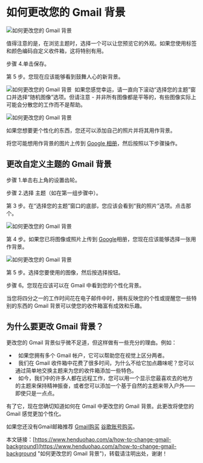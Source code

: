 # 如何更改您的 Gmail 背景

![如何更改您的 Gmail 背景](https://p3-juejin.byteimg.com/tos-cn-i-k3u1fbpfcp/6bb377c1a8a24f6ea6f140a5d728104d~tplv-k3u1fbpfcp-zoom-1.image)

值得注意的是，在浏览主题时，选择一个可以让您预览它的外观。如果您使用标签和颜色编码自定义收件箱，这将特别有用。

步骤 4.单击保存。

第 5 步。您现在应该能够看到鼓舞人心的新背景。

![如何更改您的 Gmail 背景](https://p3-juejin.byteimg.com/tos-cn-i-k3u1fbpfcp/5e182b2a0ae1462e8798150557ca3340~tplv-k3u1fbpfcp-zoom-1.image) 
如果您感觉幸运，请一直向下滚动“选择您的主题”窗口并选择“随机图像”选项。但请注意 - 并非所有图像都是平等的，有些图像实际上可能会分散您的工作而不是帮助。

![如何更改您的 Gmail 背景](https://p3-juejin.byteimg.com/tos-cn-i-k3u1fbpfcp/60bb9c76baf147dcac7a360b3b094256~tplv-k3u1fbpfcp-zoom-1.image)

如果您想要更个性化的东西，您还可以添加自己的照片并将其用作背景。

将您可能想用作背景的图片上传到 [Google 相册](https://www.google.com/photos/about/)，然后按照以下步骤操作。

## 更改自定义主题的 Gmail 背景

步骤 1.单击右上角的设置齿轮。

步骤 2.选择 主题（如在第一组步骤中）。

第 3 步。在“选择您的主题”窗口的底部，您应该会看到“我的照片”选项。点击那个。

![如何更改您的 Gmail 背景](https://p3-juejin.byteimg.com/tos-cn-i-k3u1fbpfcp/ffab1ce5ce7e4b4b882d43e40cfcd39b~tplv-k3u1fbpfcp-zoom-1.image)

第 4 步。如果您已将图像或照片上传到 [Google](https://www.henduohao.com/tag/google "Google（中文譯名：谷歌）為Alphabet（字母控股）的子公司，业务范围涵盖互联网广告、互联网搜索、云计算等领域，全球最大的搜索引擎。")相册，您现在应该能够选择一张用作背景。

![如何更改您的 Gmail 背景](https://p3-juejin.byteimg.com/tos-cn-i-k3u1fbpfcp/2d7069ffcfb04d70a26333b2ed468a4e~tplv-k3u1fbpfcp-zoom-1.image)

第 5 步。选择您要使用的图像，然后按选择按钮。

步骤 6。您现在应该可以在 Gmail 中看到您的个性化背景。

当您将四分之一的工作时间花在电子邮件中时，拥有反映您的个性或提醒您一些特别的东西的 Gmail 背景可以使您的收件箱富有成效和乐趣。

## 为什么要更改 Gmail 背景？

更改您的 Gmail 背景似乎微不足道，但这样做有一些充分的理由。例如：

-   如果您拥有多个 Gmail 帐户，它可以帮助您在视觉上区分两者。
-   我们在 Gmail 收件箱中花费了很多时间，为什么不给它加点趣味呢？您可以通过简单地交换主题来为您的收件箱添加一些特色。
-   如今，我们中的许多人都在远程工作，您可以用一个显示您最喜欢去的地方的主题来保持精神振奋，或者您可以添加一个基于自然的主题来带入户外——即使只是一点点。

有了它，现在您确切知道如何在 Gmail 中更改您的 Gmail 背景。此更改将使您的 Gmail 感觉更加个性化。

如果您还没有Gmail邮箱推荐 [Gmail购买](https://www.henduohao.com/tag/buy-gmail "Gmail邮箱购买 谷歌邮箱购买 Gmail购买 Google账号购买") [谷歌账号购买](https://www.henduohao.com/tag/buy-google-account "Gmail邮箱购买 谷歌邮箱购买 Gmail购买 Google账号购买")。

本文链接：[https://www.henduohao.com/a/how-to-change-gmail-background](https://www.henduohao.com/a/how-to-change-gmail-background "如何更改您的 Gmail 背景")，转载请注明出处，谢谢！